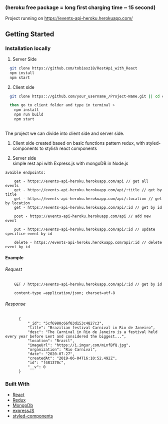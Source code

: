 <!-- ABOUT THE PROJECT -->
### (heroku free package = long first charging time ~ 15 second)
  Project running on https://events-api-heroku.herokuapp.com/  
## Getting Started

### Installation locally

1. Server Side
  ```sh
    git clone https://github.com/tobiasz18/RestApi_with_React
    npm install 
    npm start
  ```

2. Client side
```sh
  git clone https:://github.com/your_username_/Project-Name.git || cd client

  then go to client folder and type in terminal >
    npm install 
    npm run build
    npm start
   
```



  The project we can divide into client side and server side.
  
  1. Client side
    created based on basic functions pattern redux, 
    with styled-components to stylish react components 

  2. Server side   
    simple rest api with Express.js with mongoDB in Node.js

    avaible endpoints:
      
        get - https://events-api-heroku.herokuapp.com/api // get all events
        get - https://events-api-heroku.herokuapp.com/api/:title // get by title
        get - https://events-api-heroku.herokuapp.com/api/:location // get by location
        get - https://events-api-heroku.herokuapp.com/api/:id // get by id
        
        post - https://events-api-heroku.herokuapp.com/api // add new event   
       
        put - https://events-api-heroku.herokuapp.com/api/:id // update specifice event by id

        delete - https://events-api-heroku.herokuapp.com/api/:id // delete event by id
 

  #### Example 
   ###### Request
  ```
      GET / https://events-api-heroku.herokuapp.com/api/:id // get by id
      
      content-type →application/json; charset=utf-8
  ```
   ###### Response
  ```
        {
            "_id": "5cf6980c66f03d153c4827c3",
            "title": "Brazilian festival Carnival in Rio de Janeiro",
            "desc": "The Carnival in Rio de Janeiro is a festival held every year before Lent and considered the biggest...",
            "location": "Brazil",
            "imageUrl": "https://i.imgur.com/mLnfBfQ.jpg",
            "organization": "Rio Carnival",
            "date": "2020-07-27",
            "createdAt": "2019-06-04T16:10:52.492Z",
            "id": "f481370c",
            "__v": 0
        }
  ```

### Built With

* [React](https://reactjs.org/)
* [Redux](https://redux.js.org/)
* [MongoDb](https://www.mongodb.com/)
* [expressJS](https://expressjs.com/)
* [styled-components](https://www.styled-components.com/)




















